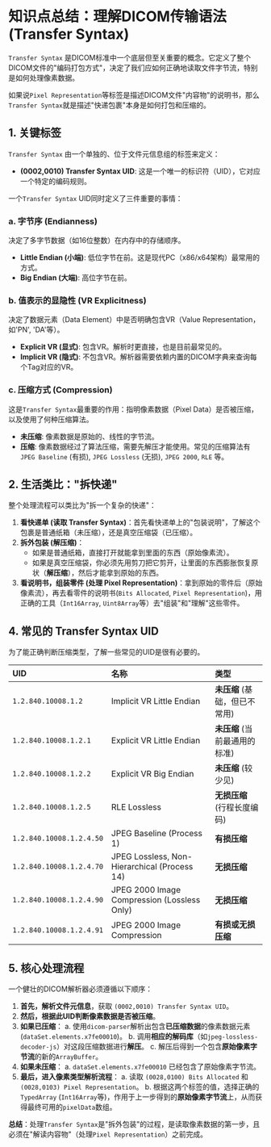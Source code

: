 # 知识点总结：理解DICOM传输语法 (Transfer Syntax)

`Transfer Syntax` 是DICOM标准中一个底层但至关重要的概念。它定义了整个DICOM文件的"编码打包方式"，决定了我们应如何正确地读取文件字节流，特别是如何处理像素数据。

如果说`Pixel Representation`等标签是描述DICOM文件"内容物"的说明书，那么`Transfer Syntax`就是描述"快递包裹"本身是如何打包和压缩的。

## 1. 关键标签

`Transfer Syntax` 由一个单独的、位于文件元信息组的标签来定义：

- **(0002,0010) Transfer Syntax UID**: 这是一个唯一的标识符（UID），它对应一个特定的编码规则。

一个`Transfer Syntax` UID同时定义了三件重要的事情：

### a. 字节序 (Endianness)

决定了多字节数据（如16位整数）在内存中的存储顺序。

- **Little Endian (小端)**: 低位字节在前。这是现代PC（x86/x64架构）最常用的方式。
- **Big Endian (大端)**: 高位字节在前。

### b. 值表示的显隐性 (VR Explicitness)

决定了数据元素（Data Element）中是否明确包含VR（Value Representation，如'PN', 'DA'等）。

- **Explicit VR (显式)**: 包含VR。解析时更直接，也是目前最常见的。
- **Implicit VR (隐式)**: 不包含VR。解析器需要依赖内置的DICOM字典来查询每个Tag对应的VR。

### c. 压缩方式 (Compression)

这是`Transfer Syntax`最重要的作用：指明像素数据（Pixel Data）是否被压缩，以及使用了何种压缩算法。

- **未压缩**: 像素数据是原始的、线性的字节流。
- **压缩**: 像素数据经过了算法压缩，需要先解压才能使用。常见的压缩算法有 `JPEG Baseline` (有损), `JPEG Lossless` (无损), `JPEG 2000`, `RLE` 等。

## 2. 生活类比："拆快递"

整个处理流程可以类比为"拆一个复杂的快递"：

1.  **看快递单 (读取 Transfer Syntax)**：首先看快递单上的"包装说明"，了解这个包裹是普通纸箱（未压缩），还是真空压缩袋（已压缩）。
2.  **拆外包装 (解压缩)**：
    - 如果是普通纸箱，直接打开就能拿到里面的东西（原始像素流）。
    - 如果是真空压缩袋，你必须先用剪刀把它剪开，让里面的东西膨胀恢复原状（**解压缩**），然后才能拿到原始的东西。
3.  **看说明书，组装零件 (处理 Pixel Representation)**：拿到原始的零件后（原始像素流），再去看零件的说明书(`Bits Allocated`, `Pixel Representation`)，用正确的工具（`Int16Array`, `Uint8Array`等）去"组装"和"理解"这些零件。

## 4. 常见的 Transfer Syntax UID

为了能正确判断压缩类型，了解一些常见的UID是很有必要的。

| UID                      | 名称                                         | 类型                          |
| :----------------------- | :------------------------------------------- | :---------------------------- |
| `1.2.840.10008.1.2`      | Implicit VR Little Endian                    | **未压缩** (基础，但已不常用) |
| `1.2.840.10008.1.2.1`    | Explicit VR Little Endian                    | **未压缩** (当前最通用的标准) |
| `1.2.840.10008.1.2.2`    | Explicit VR Big Endian                       | **未压缩** (较少见)           |
| `1.2.840.10008.1.2.5`    | RLE Lossless                                 | **无损压缩** (行程长度编码)   |
| `1.2.840.10008.1.2.4.50` | JPEG Baseline (Process 1)                    | **有损压缩**                  |
| `1.2.840.10008.1.2.4.70` | JPEG Lossless, Non-Hierarchical (Process 14) | **无损压缩**                  |
| `1.2.840.10008.1.2.4.90` | JPEG 2000 Image Compression (Lossless Only)  | **无损压缩**                  |
| `1.2.840.10008.1.2.4.91` | JPEG 2000 Image Compression                  | **有损或无损压缩**            |

## 5. 核心处理流程

一个健壮的DICOM解析器必须遵循以下顺序：

1.  **首先，解析文件元信息**，获取 `(0002,0010) Transfer Syntax UID`。
2.  **然后，根据此UID判断像素数据是否被压缩**。
3.  **如果已压缩**：
    a. 使用`dicom-parser`解析出包含**已压缩数据**的像素数据元素 (`dataSet.elements.x7fe00010`)。
    b. 调用**相应的解码库**（如`jpeg-lossless-decoder-js`）对这段压缩数据进行**解压**。
    c. 解压后得到一个包含**原始像素字节流**的新的`ArrayBuffer`。
4.  **如果未压缩**：
    a. `dataSet.elements.x7fe00010` 已经包含了原始像素字节流。
5.  **最后，进入像素类型解析流程**：
    a. 读取 `(0028,0100) Bits Allocated` 和 `(0028,0103) Pixel Representation`。
    b. 根据这两个标签的值，选择正确的 `TypedArray` (`Int16Array`等)，作用于上一步得到的**原始像素字节流**上，从而获得最终可用的`pixelData`数组。

**总结**：处理`Transfer Syntax`是"拆外包装"的过程，是读取像素数据的第一步，且必须在"解读内容物"（处理`Pixel Representation`）之前完成。
